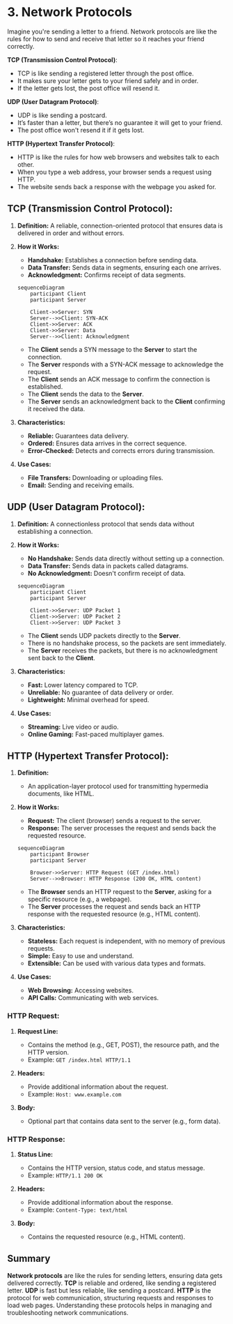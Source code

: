 # 3. Network Protocols

Imagine you're sending a letter to a friend. Network protocols are like the rules for how to send and receive that letter so it reaches your friend correctly.

**TCP (Transmission Control Protocol)**:

- TCP is like sending a registered letter through the post office.
- It makes sure your letter gets to your friend safely and in order.
- If the letter gets lost, the post office will resend it.

**UDP (User Datagram Protocol)**:

- UDP is like sending a postcard.
- It’s faster than a letter, but there’s no guarantee it will get to your friend.
- The post office won't resend it if it gets lost.

**HTTP (Hypertext Transfer Protocol)**:

- HTTP is like the rules for how web browsers and websites talk to each other.
- When you type a web address, your browser sends a request using HTTP.
- The website sends back a response with the webpage you asked for.

## TCP (Transmission Control Protocol):

1. **Definition:** A reliable, connection-oriented protocol that ensures data is delivered in order and without errors.
2. **How it Works:**

   - **Handshake:** Establishes a connection before sending data.
   - **Data Transfer:** Sends data in segments, ensuring each one arrives.
   - **Acknowledgment:** Confirms receipt of data segments.

   ```mermaid
   sequenceDiagram
       participant Client
       participant Server

       Client->>Server: SYN
       Server-->>Client: SYN-ACK
       Client->>Server: ACK
       Client->>Server: Data
       Server-->>Client: Acknowledgment
   ```

   - The **Client** sends a SYN message to the **Server** to start the connection.
   - The **Server** responds with a SYN-ACK message to acknowledge the request.
   - The **Client** sends an ACK message to confirm the connection is established.
   - The **Client** sends the data to the **Server**.
   - The **Server** sends an acknowledgment back to the **Client** confirming it received the data.

3. **Characteristics:**

   - **Reliable:** Guarantees data delivery.
   - **Ordered:** Ensures data arrives in the correct sequence.
   - **Error-Checked:** Detects and corrects errors during transmission.

4. **Use Cases:**
   - **File Transfers:** Downloading or uploading files.
   - **Email:** Sending and receiving emails.

## UDP (User Datagram Protocol):

1. **Definition:** A connectionless protocol that sends data without establishing a connection.
2. **How it Works:**

   - **No Handshake:** Sends data directly without setting up a connection.
   - **Data Transfer:** Sends data in packets called datagrams.
   - **No Acknowledgment:** Doesn't confirm receipt of data.

   ```mermaid
   sequenceDiagram
       participant Client
       participant Server

       Client->>Server: UDP Packet 1
       Client->>Server: UDP Packet 2
       Client->>Server: UDP Packet 3
   ```

   - The **Client** sends UDP packets directly to the **Server**.
   - There is no handshake process, so the packets are sent immediately.
   - The **Server** receives the packets, but there is no acknowledgment sent back to the **Client**.

3. **Characteristics:**

   - **Fast:** Lower latency compared to TCP.
   - **Unreliable:** No guarantee of data delivery or order.
   - **Lightweight:** Minimal overhead for speed.

4. **Use Cases:**
   - **Streaming:** Live video or audio.
   - **Online Gaming:** Fast-paced multiplayer games.

## HTTP (Hypertext Transfer Protocol):

1. **Definition:**
   - An application-layer protocol used for transmitting hypermedia documents, like HTML.
2. **How it Works:**

   - **Request:** The client (browser) sends a request to the server.
   - **Response:** The server processes the request and sends back the requested resource.

   ```mermaid
   sequenceDiagram
       participant Browser
       participant Server

       Browser->>Server: HTTP Request (GET /index.html)
       Server-->>Browser: HTTP Response (200 OK, HTML content)
   ```

   - The **Browser** sends an HTTP request to the **Server**, asking for a specific resource (e.g., a webpage).
   - The **Server** processes the request and sends back an HTTP response with the requested resource (e.g., HTML content).

3. **Characteristics:**

   - **Stateless:** Each request is independent, with no memory of previous requests.
   - **Simple:** Easy to use and understand.
   - **Extensible:** Can be used with various data types and formats.

4. **Use Cases:**
   - **Web Browsing:** Accessing websites.
   - **API Calls:** Communicating with web services.

### HTTP Request:

1. **Request Line:**
   - Contains the method (e.g., GET, POST), the resource path, and the HTTP version.
   - Example: `GET /index.html HTTP/1.1`
2. **Headers:**

   - Provide additional information about the request.
   - Example: `Host: www.example.com`

3. **Body:**
   - Optional part that contains data sent to the server (e.g., form data).

### HTTP Response:

1. **Status Line:**
   - Contains the HTTP version, status code, and status message.
   - Example: `HTTP/1.1 200 OK`
2. **Headers:**

   - Provide additional information about the response.
   - Example: `Content-Type: text/html`

3. **Body:**
   - Contains the requested resource (e.g., HTML content).

## Summary

**Network protocols** are like the rules for sending letters, ensuring data gets delivered correctly. **TCP** is reliable and ordered, like sending a registered letter. **UDP** is fast but less reliable, like sending a postcard. **HTTP** is the protocol for web communication, structuring requests and responses to load web pages. Understanding these protocols helps in managing and troubleshooting network communications.
